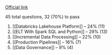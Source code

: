 [Official link](https://www.databricks.com/learn/certification/data-engineer-associate)

45 total questions, 32 (70%) to pass

1. [[Databricks Lakehouse Platform]] – 24% (11)
2. [[ELT With Spark SQL and Python]] – 29% (13)
3. [[Incremental Data Processing]] – 22% (10)
4. [[Production Pipelines]] – 16% (7)
5. [[Data Governance]] – 9% (4)